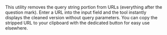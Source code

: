 This utility removes the query string portion from URLs (everything after the question mark). Enter a URL into the input field and the tool instantly displays the cleaned version without query parameters. You can copy the stripped URL to your clipboard with the dedicated button for easy use elsewhere.

<!-- Generated from commit: f7010753d1508f56a225c6cddf84e9cc78936ff4 -->